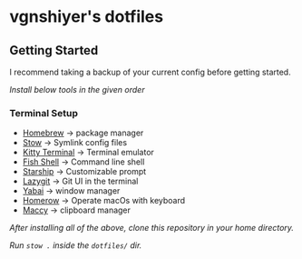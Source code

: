 # vgnshiyer's dotfiles

## Getting Started

I recommend taking a backup of your current config before getting started.

*Install below tools in the given order*

### Terminal Setup

* [Homebrew](https://brew.sh/) -> package manager
* [Stow](https://formulae.brew.sh/formula/stow) -> Symlink config files
* [Kitty Terminal](https://sw.kovidgoyal.net/kitty/) -> Terminal emulator
* [Fish Shell](https://fishshell.com/) -> Command line shell
* [Starship](https://starship.rs/) -> Customizable prompt
* [Lazygit](https://formulae.brew.sh/formula/lazygit) -> Git UI in the terminal
* [Yabai](https://github.com/koekeishiya/yabai?tab=readme-ov-file) -> window manager
* [Homerow](https://www.homerow.app/) -> Operate macOs with keyboard
* [Maccy](https://maccy.app/) -> clipboard manager

*After installing all of the above, clone this repository in your home directory.*

*Run `stow .` inside the `dotfiles/` dir.*


